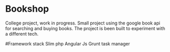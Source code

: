 # Bookshop
College project, work in progress.
Small project using the google book api for searching and buying books.
The project is been built to experiment with a different tech.

#Framework stack 
Slim php 
Angular Js
Grunt task manager
